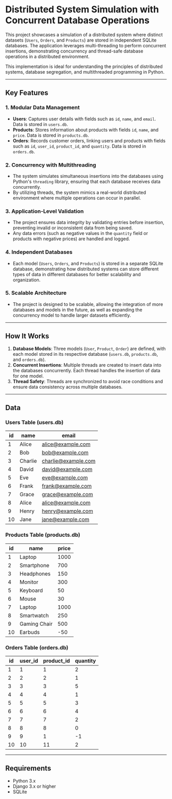 # Distributed System Simulation with Concurrent Database Operations

This project showcases a simulation of a distributed system where distinct datasets (`Users`, `Orders`, and `Products`) are stored in independent SQLite databases. The application leverages multi-threading to perform concurrent insertions, demonstrating concurrency and thread-safe database operations in a distributed environment.

This implementation is ideal for understanding the principles of distributed systems, database segregation, and multithreaded programming in Python.

---

## Key Features

### **1. Modular Data Management**
- **Users**: Captures user details with fields such as `id`, `name`, and `email`. Data is stored in `users.db`.
- **Products**: Stores information about products with fields `id`, `name`, and `price`. Data is stored in `products.db`.
- **Orders**: Records customer orders, linking users and products with fields such as `id`, `user_id`, `product_id`, and `quantity`. Data is stored in `orders.db`.

### **2. Concurrency with Multithreading**
- The system simulates simultaneous insertions into the databases using Python's `threading` library, ensuring that each database receives data concurrently.
- By utilizing threads, the system mimics a real-world distributed environment where multiple operations can occur in parallel.

### **3. Application-Level Validation**
- The project ensures data integrity by validating entries before insertion, preventing invalid or inconsistent data from being saved.
- Any data errors (such as negative values in the `quantity` field or products with negative prices) are handled and logged.

### **4. Independent Databases**
- Each model (`Users`, `Orders`, and `Products`) is stored in a separate SQLite database, demonstrating how distributed systems can store different types of data in different databases for better scalability and organization.

### **5. Scalable Architecture**
- The project is designed to be scalable, allowing the integration of more databases and models in the future, as well as expanding the concurrency model to handle larger datasets efficiently.

---

## How It Works

1. **Database Models**: Three models (`User`, `Product`, `Order`) are defined, with each model stored in its respective database (`users.db`, `products.db`, and `orders.db`).
2. **Concurrent Insertions**: Multiple threads are created to insert data into the databases concurrently. Each thread handles the insertion of data for one model.
3. **Thread Safety**: Threads are synchronized to avoid race conditions and ensure data consistency across multiple databases.

---

## Data

### Users Table (users.db)
| id  | name   | email               |
|-----|--------|---------------------|
| 1   | Alice  | alice@example.com    |
| 2   | Bob    | bob@example.com      |
| 3   | Charlie| charlie@example.com  |
| 4   | David  | david@example.com    |
| 5   | Eve    | eve@example.com      |
| 6   | Frank  | frank@example.com    |
| 7   | Grace  | grace@example.com    |
| 8   | Alice  | alice@example.com    |
| 9   | Henry  | henry@example.com    |
| 10  | Jane   | jane@example.com     |

### Products Table (products.db)
| id  | name        | price |
|-----|-------------|-------|
| 1   | Laptop      | 1000  |
| 2   | Smartphone  | 700   |
| 3   | Headphones  | 150   |
| 4   | Monitor     | 300   |
| 5   | Keyboard    | 50    |
| 6   | Mouse       | 30    |
| 7   | Laptop      | 1000  |
| 8   | Smartwatch  | 250   |
| 9   | Gaming Chair| 500   |
| 10  | Earbuds     | -50   |

### Orders Table (orders.db)
| id  | user_id | product_id | quantity |
|-----|---------|------------|----------|
| 1   | 1       | 1          | 2        |
| 2   | 2       | 2          | 1        |
| 3   | 3       | 3          | 5        |
| 4   | 4       | 4          | 1        |
| 5   | 5       | 5          | 3        |
| 6   | 6       | 6          | 4        |
| 7   | 7       | 7          | 2        |
| 8   | 8       | 8          | 0        |
| 9   | 9       | 1          | -1       |
| 10  | 10      | 11         | 2        |

---

## Requirements

- Python 3.x
- Django 3.x or higher
- SQLite
